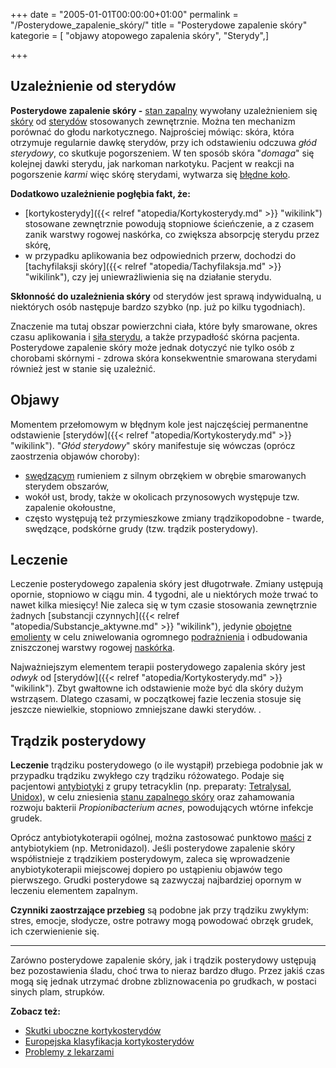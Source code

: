 +++
date = "2005-01-01T00:00:00+01:00"
permalink = "/Posterydowe_zapalenie_skóry/"
title = "Posterydowe zapalenie skóry"
kategorie = [ "objawy atopowego zapalenia skóry", "Sterydy",]

+++

Uzależnienie od sterydów
------------------------

**Posterydowe zapalenie skóry -** [stan zapalny](/atopedia/Stan_zapalny_skóry "wikilink") wywołany uzależnieniem się [skóry](/atopedia/Skóra "wikilink") od [sterydów](/atopedia/Kortykosterydy "wikilink") stosowanych zewnętrznie. Można ten mechanizm porównać do głodu narkotycznego. Najprościej mówiąc: skóra, która otrzymuje regularnie dawkę sterydów, przy ich odstawieniu odczuwa *głód sterydowy*, co skutkuje pogorszeniem. W ten sposób skóra "*domaga*" się kolejnej dawki sterydu, jak narkoman narkotyku. Pacjent w reakcji na pogorszenie *karmi* więc skórę sterydami, wytwarza się [błędne koło](/atopedia/Efekt_błędnego_koła "wikilink").

**Dodatkowo uzależnienie pogłębia fakt, że:**

-   [kortykosterydy]({{< relref "atopedia/Kortykosterydy.md" >}} "wikilink") stosowane zewnętrznie powodują stopniowe ścieńczenie, a z czasem zanik warstwy rogowej naskórka, co zwiększa absorpcję sterydu przez skórę,
-   w przypadku aplikowania bez odpowiednich przerw, dochodzi do [tachyfilaksji skóry]({{< relref "atopedia/Tachyfilaksja.md" >}} "wikilink"), czy jej uniewrażliwienia się na działanie sterydu.

**Skłonność do uzależnienia skóry** od sterydów jest sprawą indywidualną, u niektórych osób następuje bardzo szybko (np. już po kilku tygodniach).

Znaczenie ma tutaj obszar powierzchni ciała, które były smarowane, okres czasu aplikowania i [siła sterydu](/atopedia/Europejska_klasyfikacja_kortykosterydów "wikilink"), a także przypadłość skórna pacjenta. Posterydowe zapalenie skóry może jednak dotyczyć nie tylko osób z chorobami skórnymi - zdrowa skóra konsekwentnie smarowana sterydami również jest w stanie się uzależnić.

Objawy
------

Momentem przełomowym w błędnym kole jest najczęściej permanentne odstawienie [sterydów]({{< relref "atopedia/Kortykosterydy.md" >}} "wikilink"). "*Głód sterydowy*" skóry manifestuje się wówczas (oprócz zaostrzenia objawów choroby):

-   [swędzącym](/atopedia/Świąd "wikilink") rumieniem z silnym obrzękiem w obrębie smarowanych sterydem obszarów,
-   wokół ust, brody, także w okolicach przynosowych występuje tzw. zapalenie okołoustne,
-   często występują też przymieszkowe zmiany trądzikopodobne - twarde, swędzące, podskórne grudy (tzw. trądzik posterydowy).

Leczenie
--------

Leczenie posterydowego zapalenia skóry jest długotrwałe. Zmiany ustępują opornie, stopniowo w ciągu min. 4 tygodni, ale u niektórych może trwać to nawet kilka miesięcy! Nie zaleca się w tym czasie stosowania zewnętrznie żadnych [substancji czynnych]({{< relref "atopedia/Substancje_aktywne.md" >}} "wikilink"), jedynie [obojętne emolienty](/atopedia/Emolienty "wikilink") w celu zniwelowania ogromnego [podrażnienia](/atopedia/podrażnienie "wikilink") i odbudowania zniszczonej warstwy rogowej [naskórka](/atopedia/skóra "wikilink").

Najważniejszym elementem terapii posterydowego zapalenia skóry jest *odwyk* od [sterydów]({{< relref "atopedia/Kortykosterydy.md" >}} "wikilink"). Zbyt gwałtowne ich odstawienie może być dla skóry dużym wstrząsem. Dlatego czasami, w początkowej fazie leczenia stosuje się jeszcze niewielkie, stopniowo zmniejszane dawki sterydów. .

Trądzik posterydowy
-------------------

**Leczenie** trądziku posterydowego (o ile wystąpił) przebiega podobnie jak w przypadku trądziku zwykłego czy trądziku różowatego. Podaje się pacjentowi [antybiotyki](/atopedia/antybiotyki "wikilink") z grupy tetracyklin (np. preparaty: [Tetralysal](/atopedia/Tetralysal "wikilink"), [Unidox](/atopedia/Unidox "wikilink")), w celu zniesienia [stanu zapalnego skóry](/atopedia/Stan_zapalny_skóry "wikilink") oraz zahamowania rozwoju bakterii *Propionibacterium acnes*, powodujących wtórne infekcje grudek.

Oprócz antybiotykoterapii ogólnej, można zastosować punktowo [maści](/atopedia/Maść "wikilink") z antybiotykiem (np. Metronidazol). Jeśli posterydowe zapalenie skóry współistnieje z trądzikiem posterydowym, zaleca się wprowadzenie anybiotykoterapii miejscowej dopiero po ustąpieniu objawów tego pierwszego. Grudki posterydowe są zazwyczaj najbardziej opornym w leczeniu elementem zapalnym.

**Czynniki zaostrzające przebieg** są podobne jak przy trądziku zwykłym: stres, emocje, słodycze, ostre potrawy mogą powodować obrzęk grudek, ich czerwienienie się.

------------------------------------------------------------------------

Zarówno posterydowe zapalenie skóry, jak i trądzik posterydowy ustępują bez pozostawienia śladu, choć trwa to nieraz bardzo długo. Przez jakiś czas mogą się jednak utrzymać drobne zbliznowacenia po grudkach, w postaci sinych plam, strupków.

**Zobacz też:**

-   [Skutki uboczne kortykosterydów](/atopedia/Skutki_uboczne_kortykosterydów "wikilink")
-   [Europejska klasyfikacja kortykosterydów](/atopedia/Europejska_klasyfikacja_kortykosterydów "wikilink")
-   [Problemy z lekarzami](/atopedia/Problemy_z_lekarzami "wikilink")
